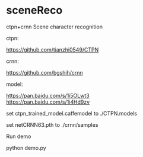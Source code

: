 # sceneReco
ctpn+crnn Scene character recognition

ctpn:

   https://github.com/tianzhi0549/CTPN
	
crnn:

   https://github.com/bgshih/crnn

model:

  https://pan.baidu.com/s/1i5OLwt3  
  https://pan.baidu.com/s/1i4Hd9zv 
  
  set ctpn_trained_model.caffemodel to ./CTPN.models
  
  set netCRNN63.pth to ./crnn/samples
   
Run demo

  python demo.py
